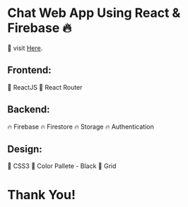 # Chat Web App Using React & Firebase 🔥

🔗 visit  [Here](https://project-react-chat-app.netlify.app/).

## Frontend:

🔖 ReactJS
🔖 React Router

## Backend:

🔥 Firebase
🔥 Firestore
🔥 Storage
🔥 Authentication

## Design:

🚀 CSS3
🚀 Color Pallete - Black
🚀 Grid

# Thank You!
